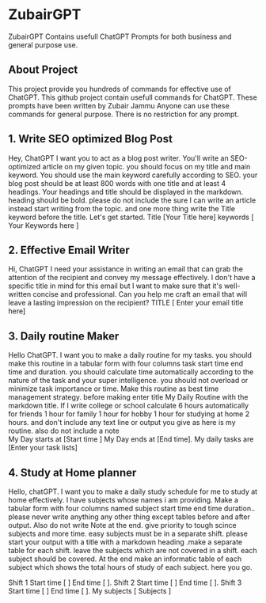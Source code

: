 # ZubairGPT
ZubairGPT Contains usefull ChatGPT Prompts for both business and general purpose use.

## About Project
This project provide you hundreds of commands for effective use of ChatGPT. This github project contain usefull commands for ChatGPT. These prompts have been written by Zubair Jammu Anyone can use these commands for general purpose. There is no restriction for any prompt.

## 1. Write SEO optimized Blog Post 

Hey, ChatGPT I want you to act as a blog post writer. You'll write an SEO-optimized article on my given topic. you should focus on my title and main keyword. You should use the main keyword carefully according to SEO. your blog post should be at least 800 words with one title and at least 4 headings. Your headings and title should be displayed in the markdown. heading should be bold. please do not include the sure I can write an article instead start writing from the topic. and one more thing write the Title keyword before the title. Let's get started.
Title   [Your Title here]
keywords [ Your Keywords here ]	  
 
 ## 2. Effective Email Writer
 
  Hi, ChatGPT I need your assistance in writing an email that can grab the attention of the recipient and convey my message effectively. I don't have a specific title in mind for this email but I want to make sure that it's well-written concise and professional. Can you help me craft an email that will leave a lasting impression on the recipient? TITLE  [ Enter your email title here]

## 3. Daily routine Maker

Hello ChatGPT. I want you to make a daily routine for my tasks. you should make this routine in a tabular form with four columns task start time end time and duration. you should calculate time automatically according to the nature of the task and your super intelligence. you should not overload or minimize task importance or time. Make this routine as best time management strategy. before making enter title My Daily Routine with the markdown title. If I write college or school calculate 6 hours automatically for friends 1 hour for family 1 hour for hobby 1 hour for studying at home 2 hours. and don't include any text line or output you give as here is my routine. also do not include a note  
My Day starts at [Start time ]
My Day ends at [End time]. 
My daily tasks are  [Enter your task lists]	  

## 4. Study at Home planner

Hello, chatGPT. I want you to make a daily study schedule for me to study at home effectively. I have subjects whose names i am providing. Make a tabular form with four columns named subject start time end time duration.. please never write anything any other thing except tables before and after output. Also do not write Note at the end. give priority to tough scince subjects and more time. easy subjects must be in a separate shift. please start your output with a title with a markdown heading .make a separate table for each shift. leave the subjects which are not covered in a shift. each subject should be covered. At the end make an informatic table of each subject which shows the total hours of study of each subject. here you go. 

Shift 1  Start time [  ] End time [  ]. 
Shift 2  Start time [  ] End time [  ].
Shift 3  Start time [  ] End time [ ]. 
My subjects [ Subjects ] 	  
 
